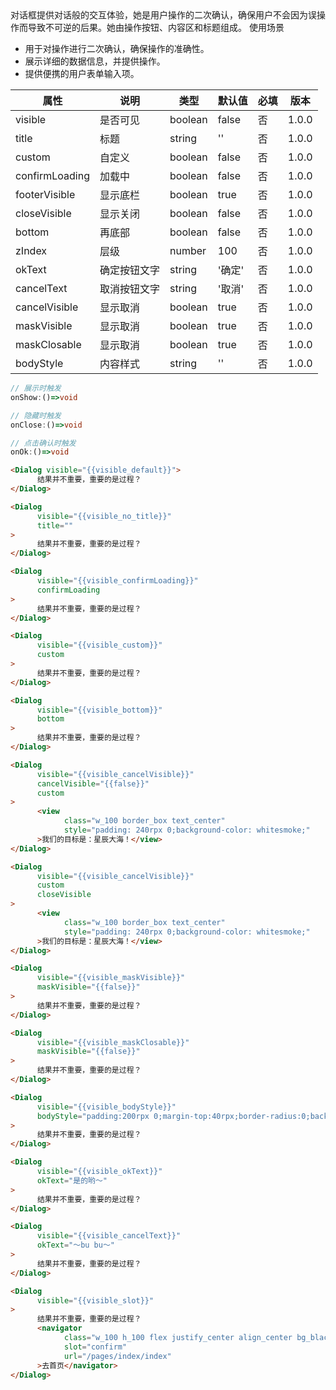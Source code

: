 <Description>
      <Text type='desc'>
           对话框提供对话般的交互体验，她是用户操作的二次确认，确保用户不会因为误操作而导致不可逆的后果。她由操作按钮、内容区和标题组成。
      </Text>
      <Text type='title'>使用场景</Text>
      <ul>
            <li>用于对操作进行二次确认，确保操作的准确性。</li>
            <li>展示详细的数据信息，并提供操作。</li>
            <li>提供便携的用户表单输入项。</li>
      </ul>
</Description>

| 属性 | 说明 | 类型 | 默认值 | 必填 | 版本 |
| - | - | - | - | - | - |
| visible | 是否可见 | boolean | false | 否 | 1.0.0 |
| title | 标题 | string | '' | 否 | 1.0.0 |
| custom | 自定义 | boolean | false | 否 | 1.0.0 |
| confirmLoading | 加载中 | boolean | false | 否 | 1.0.0 |
| footerVisible | 显示底栏 | boolean | true | 否 | 1.0.0 |
| closeVisible | 显示关闭 | boolean | false | 否 | 1.0.0 |
| bottom | 再底部 | boolean | false | 否 | 1.0.0 |
| zIndex | 层级 | number | 100 | 否 | 1.0.0 |
| okText | 确定按钮文字 | string | '确定' | 否 | 1.0.0 |
| cancelText | 取消按钮文字 | string | '取消' | 否 | 1.0.0 |
| cancelVisible | 显示取消 | boolean | true | 否 | 1.0.0 |
| maskVisible | 显示取消 | boolean | true | 否 | 1.0.0 |
| maskClosable | 显示取消 | boolean | true | 否 | 1.0.0 |
| bodyStyle | 内容样式 | string | '' | 否 | 1.0.0 |

<Title>triggerEvents</Title>

```typescript
// 展示时触发
onShow:()=>void

// 隐藏时触发
onClose:()=>void

// 点击确认时触发
onOk:()=>void
```

<Title>默认效果</Title>

```html
<Dialog visible="{{visible_default}}">
      结果并不重要，重要的是过程？
</Dialog>
```

<Title>没有标题</Title>

```html
<Dialog 
      visible="{{visible_no_title}}"  
      title=""
>
      结果并不重要，重要的是过程？
</Dialog>
```

<Title>loading</Title>

```html
<Dialog 
      visible="{{visible_confirmLoading}}"  
      confirmLoading
>
      结果并不重要，重要的是过程？
</Dialog>
```

<Title>自定义内容</Title>

```html
<Dialog 
      visible="{{visible_custom}}"  
      custom
>
      结果并不重要，重要的是过程？
</Dialog>
```

<Title>底部弹出</Title>

```html
<Dialog 
      visible="{{visible_bottom}}"  
      bottom
>
      结果并不重要，重要的是过程？
</Dialog>
```

<Title>隐藏取消</Title>

```html
<Dialog 
      visible="{{visible_cancelVisible}}"  
      cancelVisible="{{false}}"
      custom
>
      <view
            class="w_100 border_box text_center"
            style="padding: 240rpx 0;background-color: whitesmoke;"
      >我们的目标是：星辰大海！</view>
</Dialog>
```

<Title>显示关闭</Title>

```html
<Dialog 
      visible="{{visible_cancelVisible}}"  
      custom
      closeVisible
>
      <view
            class="w_100 border_box text_center"
            style="padding: 240rpx 0;background-color: whitesmoke;"
      >我们的目标是：星辰大海！</view>
</Dialog>
```

<Title>隐藏遮罩</Title>

```html
<Dialog 
      visible="{{visible_maskVisible}}"  
      maskVisible="{{false}}"
>
      结果并不重要，重要的是过程？
</Dialog>
```

<Title>点击遮罩关闭</Title>

```html
<Dialog 
      visible="{{visible_maskClosable}}"  
      maskVisible="{{false}}"
>
      结果并不重要，重要的是过程？
</Dialog>
```

<Title>自定义样式</Title>

```html
<Dialog 
      visible="{{visible_bodyStyle}}"
      bodyStyle="padding:200rpx 0;margin-top:40rpx;border-radius:0;background-color:whitesmoke;color:black"
>
      结果并不重要，重要的是过程？
</Dialog>
```

<Title>确定文字</Title>

```html
<Dialog 
      visible="{{visible_okText}}"
      okText="是的哟～"
>
      结果并不重要，重要的是过程？
</Dialog>
```

<Title>取消文字</Title>

```html
<Dialog 
      visible="{{visible_cancelText}}"
      okText="～bu bu～"
>
      结果并不重要，重要的是过程？
</Dialog>
```

<Title>slot</Title>

```html
<Dialog 
      visible="{{visible_slot}}"
>
      结果并不重要，重要的是过程？
      <navigator
            class="w_100 h_100 flex justify_center align_center bg_black white"
            slot="confirm"
            url="/pages/index/index"
      >去首页</navigator>
</Dialog>
```